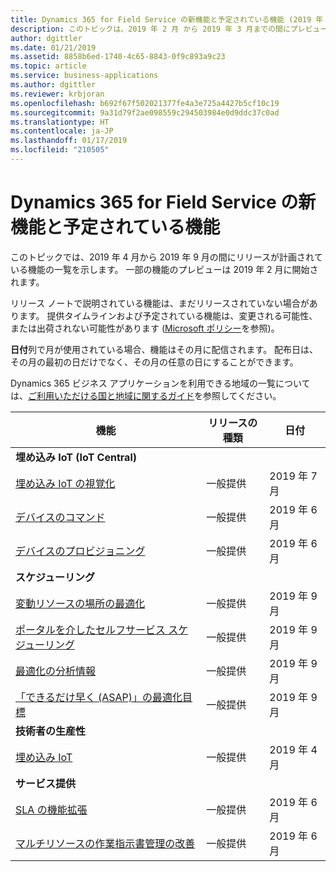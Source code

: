 ```yaml
---
title: Dynamics 365 for Field Service の新機能と予定されている機能 (2019 年 4 月)
description: このトピックは、2019 年 2 月 から 2019 年 3 月までの間にプレビューになり、2019 年 4 月から 2019 年 9 月までの間にリリース予定の機能の一覧を示します。
author: dgittler
ms.date: 01/21/2019
ms.assetid: 8858b6ed-1740-4c65-8843-0f9c893a9c23
ms.topic: article
ms.service: business-applications
ms.author: dgittler
ms.reviewer: krbjoran
ms.openlocfilehash: b692f67f502021377fe4a3e725a4427b5cf10c19
ms.sourcegitcommit: 9a31d79f2ae098559c294503984e0d9ddc37c0ad
ms.translationtype: HT
ms.contentlocale: ja-JP
ms.lasthandoff: 01/17/2019
ms.locfileid: "210505"
---
```

#  <a name="whats-new-and-planned-for-dynamics-365-for-field-service"></a>Dynamics 365 for Field Service の新機能と予定されている機能

このトピックでは、2019 年 4 月から 2019 年 9 月の間にリリースが計画されている機能の一覧を示します。 一部の機能のプレビューは 2019 年 2 月に開始されます。   

リリース ノートで説明されている機能は、まだリリースされていない場合があります。 提供タイムラインおよび予定されている機能は、変更される可能性、または出荷されない可能性があります ([Microsoft ポリシー](https://go.microsoft.com/fwlink/p/?linkid=2007332)を参照)。

**日付**列で月が使用されている場合、機能はその月に配信されます。 配布日は、その月の最初の日だけでなく、その月の任意の日にすることができます。

Dynamics 365 ビジネス アプリケーションを利用できる地域の一覧については、[ご利用いただける国と地域に関するガイド](https://aka.ms/dynamics_365_international_availability_deck)を参照してください。



| 機能                                             | リリースの種類         | 日付 |
|-----------------------------------------------------|----------------------|----------------------|
| **埋め込み IoT (IoT Central)**                     |                      |                      |
| [埋め込み IoT の視覚化](embedded-iot-iot-central.md#embedded-iot-visualizations)                         | 一般提供 | 2019 年 7 月           |
| [デバイスのコマンド](embedded-iot-iot-central.md#device-commands)                                     | 一般提供 | 2019 年 6 月           |
| [デバイスのプロビジョニング](embedded-iot-iot-central.md#device-provisioning)                                 | 一般提供 | 2019 年 6 月           |
| **スケジューリング**                                          |                      |                      |
| [変動リソースの場所の最適化](scheduling.md#variable-resource-location-optimization)         | 一般提供 | 2019 年 9 月            |
| [ポータルを介したセルフサービス スケジューリング](scheduling.md#self-service-scheduling-via-a-portal)                  | 一般提供 | 2019 年 9 月            |
| [最適化の分析情報](scheduling.md#optimization-insights)                               | 一般提供 | 2019 年 9 月            |
| [「できるだけ早く (ASAP)」の最適化目標](scheduling.md#optimization-objective-for-as-soon-as-possible-asap) | 一般提供 | 2019 年 9 月            |
| **技術者の生産性**                             |                      |                      |
| [埋め込み IoT](technician-productivity.md#embedded-iot)                         | 一般提供 | 2019 年 4 月           |
| **サービス提供**                                  |                      |                      |
| [SLA の機能拡張](service-delivery.md#sla-enhancements)                                    | 一般提供 | 2019 年 6 月            |
| [マルチリソースの作業指示書管理の改善](service-delivery.md#enhanced-multi-resource-work-order-management)       | 一般提供 | 2019 年 6 月            |
